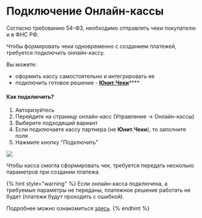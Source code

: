 # Подключение Онлайн-кассы

Согласно требованию 54-ФЗ, необходимо отправлять чеки покупателю и в ФНС РФ.

Чтобы формировать чеки одновременно с созданием платежей, требуется подключить онлайн-кассу.

Вы можете:

* оформить кассу самостоятельно и интегрировать ее 
* подключить готовое решение - [**Юнит.Чеки**](https://help.unitpay.ru/online-cash-register/unit.receipts)\*\*\*\*

#### Как подключить?

1. Авторизуйтесь
2. Перейдите на страницу онлайн-касс \(Управление → Онлайн-кассы\)
3. Выберите подходящий вариант
4. Если подключаете кассу партнера \(не **Юнит.Чеки**\), то заполните поля
5. Нажмите кнопку "Подключить"

![](https://d33v4339jhl8k0.cloudfront.net/docs/assets/551a91dbe4b0221aadf24410/images/5ede444704286306f804d0f8/file-4cEMq7YG7e.png)

Чтобы касса смогла сформировать чек, требуется передать несколько параметров при создании платежа. 

{% hint style="warning" %}
Если онлайн-касса подключена, а требуемые параметры не переданы, платежное решение работать не будет \(платежи будут проходить с ошибкой\).

Подробнее можно ознакомиться [здесь](receipt_parameters.md).
{% endhint %}

